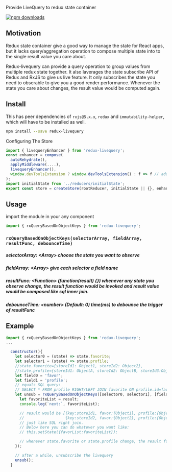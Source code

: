 Provide LiveQuery to redux state container


[![npm downloads](https://img.shields.io/npm/dm/redux-livequery.svg)](https://www.npmjs.com/package/redux-livequery)
## Motivation

Redux state container give a good way to manage the state for React apps, but it lacks query/aggregation operation to compose multiple state into to the single result value you care about.

Redux-livequery can provide a query operation to group values from multiple redux state together. It also laverages the state subscribe API of Redux and RxJS to give us live feature. It only subscribes the state you need to obserable to give you a good render performance. Whenever the state you care about changes, the result value would be computed again. 

## Install

This has peer dependencies of `rxjs@5.x.x`, `redux` and `immutability-helper`, which will have to be installed as well.

```bash
npm install --save redux-livequery
```


Configuring The Store

```js
import { livequeryEnhancer } from 'redux-livequery';
const enhancer = compose(
  autoRehydrate(),
  applyMiddleware(....),
  livequeryEnhancer(),
  window.devToolsExtension ? window.devToolsExtension() : f => f // add support for Redux dev tools,
);
import initialState from '../reducers/initialState';
export const store = createStore(rootReducer, initialState || {}, enhancer);
```

## Usage

import the module in your any component

```js
import { rxQueryBasedOnObjectKeys } from 'redux-livequery';
```

### `rxQueryBasedOnObjectKeys(selectorArray, fieldArray, resultFunc, debounceTime)`

##### selectorArray: \<Array> choose the state you want to observe
##### fieldArray: \<Array> give each selector a field name
##### resultFunc: \<Function> (function(result) {}) whenever any state you observe change, the result function would be invoked and result value would be composed like sql inner join.
##### debounceTime: \<number> (Default: 0) time(ms) to debounce the trigger of resultFunc

## Example

```js
import { rxQueryBasedOnObjectKeys } from 'redux-livequery';
...

  constructor(){
    let selector0 = (state) => state.favorite;
    let selector1 = (state) => state.profile;
    //state.favorite={storeId1: Object1, storeId2: Object2},
    //state.profile={storeId1: ObjectA, storeId2: ObjectB, storeId3:ObjectC}
    let field0 = 'favor';
    let field1 = 'profile';
    // equals SQL query:
    // SELECT * FROM profile RIGHT/LEFT JOIN favorite ON profile.id=favorite.id;
    let unsub = rxQueryBasedOnObjectKeys([selector0, selector1], [field0, field1], (result) => {
      let favoriteList = result;
      console.log(`next:`, favoriteList);

      // result would be [{key:storeId1, favor:{Object1}, profile:{ObjectA}},
      //                  {key:storeId2, favor:{Object2}, profile:{ObjectB}}]
      // just like SQL right join.
      // Below here you can do whatever you want like:
      // this.setState({favorList:favoriteList});

      // whenever state.favorite or state.profile change, the result function would be invoked
    });

    // after a while, unsubscribe the livequery
    unsub();
  }
```